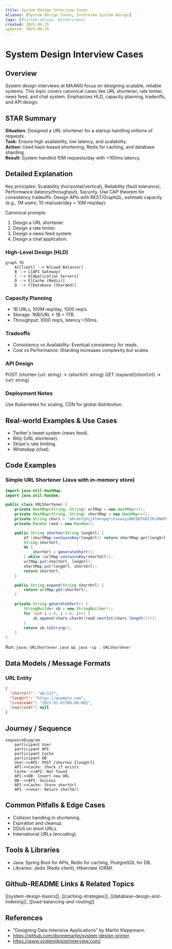 ```yaml
---
title: System Design Interview Cases
aliases: [System Design Cases, Interview System Design]
tags: [#system-design, #interviews]
created: 2025-09-25
updated: 2025-09-25
---
```


# System Design Interview Cases

## Overview
System design interviews at MAANG focus on designing scalable, reliable systems. This topic covers canonical cases like URL shortener, rate limiter, news feed, and chat system. Emphasizes HLD, capacity planning, tradeoffs, and API design.

## STAR Summary
**Situation:** Designed a URL shortener for a startup handling millions of requests.  
**Task:** Ensure high availability, low latency, and scalability.  
**Action:** Used hash-based shortening, Redis for caching, and database sharding.  
**Result:** System handled 10M requests/day with <100ms latency.

## Detailed Explanation
Key principles: Scalability (horizontal/vertical), Reliability (fault tolerance), Performance (latency/throughput), Security. Use CAP theorem for consistency tradeoffs. Design APIs with REST/GraphQL, estimate capacity (e.g., 1M users, 10 req/user/day = 10M req/day).

Canonical prompts:
1. Design a URL shortener.
2. Design a rate limiter.
3. Design a news feed system.
4. Design a chat application.

### High-Level Design (HLD)
```mermaid
graph TD
    A[Client] --> B[Load Balancer]
    B --> C[API Gateway]
    C --> D[Application Servers]
    D --> E[Cache (Redis)]
    D --> F[Database (Sharded)]
```

### Capacity Planning
- 1B URLs, 100M req/day, 1000 req/s.
- Storage: 1KB/URL * 1B = 1TB.
- Throughput: 1000 req/s, latency <50ms.

### Tradeoffs
- Consistency vs Availability: Eventual consistency for reads.
- Cost vs Performance: Sharding increases complexity but scales.

### API Design
POST /shorten {url: string} -> {shortUrl: string}
GET /expand/{shortUrl} -> {url: string}

### Deployment Notes
Use Kubernetes for scaling, CDN for global distribution.

## Real-world Examples & Use Cases
- Twitter's tweet system (news feed).
- Bitly (URL shortener).
- Stripe's rate limiting.
- WhatsApp (chat).

## Code Examples
### Simple URL Shortener (Java with in-memory store)
```java
import java.util.HashMap;
import java.util.Random;

public class URLShortener {
    private HashMap<String, String> urlMap = new HashMap<>();
    private HashMap<String, String> shortMap = new HashMap<>();
    private String chars = "abcdefghijklmnopqrstuvwxyzABCDEFGHIJKLMNOPQRSTUVWXYZ0123456789";
    private Random rand = new Random();

    public String shorten(String longUrl) {
        if (shortMap.containsKey(longUrl)) return shortMap.get(longUrl);
        String shortUrl;
        do {
            shortUrl = generateShort();
        } while (urlMap.containsKey(shortUrl));
        urlMap.put(shortUrl, longUrl);
        shortMap.put(longUrl, shortUrl);
        return shortUrl;
    }

    public String expand(String shortUrl) {
        return urlMap.get(shortUrl);
    }

    private String generateShort() {
        StringBuilder sb = new StringBuilder();
        for (int i = 0; i < 6; i++) {
            sb.append(chars.charAt(rand.nextInt(chars.length())));
        }
        return sb.toString();
    }
}
```
Run: `javac URLShortener.java && java -cp . URLShortener`

## Data Models / Message Formats
### URL Entity
```json
{
  "shortUrl": "abc123",
  "longUrl": "https://example.com",
  "createdAt": "2023-01-01T00:00:00Z",
  "expiresAt": null
}
```

## Journey / Sequence
```mermaid
sequenceDiagram
    participant User
    participant API
    participant Cache
    participant DB
    User->>API: POST /shorten {longUrl}
    API->>Cache: Check if exists
    Cache-->>API: Not found
    API->>DB: Insert new URL
    DB-->>API: Success
    API->>Cache: Store shortUrl
    API-->>User: Return shortUrl
```

## Common Pitfalls & Edge Cases
- Collision handling in shortening.
- Expiration and cleanup.
- DDoS on short URLs.
- International URLs (encoding).

## Tools & Libraries
- Java: Spring Boot for APIs, Redis for caching, PostgreSQL for DB.
- Libraries: Jedis (Redis client), Hibernate (ORM).

## Github-README Links & Related Topics
[[system-design-basics]], [[caching-strategies]], [[database-design-and-indexing]], [[load-balancing-and-routing]]

## References
- "Designing Data-Intensive Applications" by Martin Kleppmann.
- https://github.com/donnemartin/system-design-primer
- https://www.systemdesigninterview.com/
